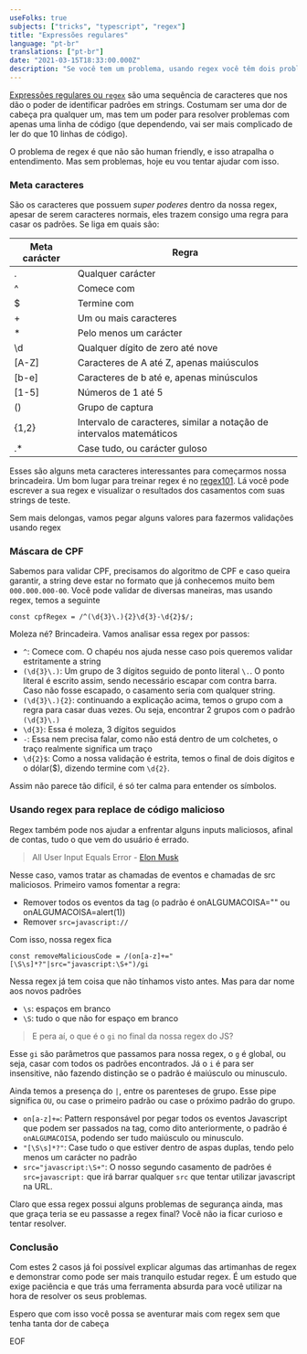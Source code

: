```yaml
---
useFolks: true
subjects: ["tricks", "typescript", "regex"]
title: "Expressões regulares"
language: "pt-br"
translations: ["pt-br"]
date: "2021-03-15T18:33:00.000Z"
description: "Se você tem um problema, usando regex você têm dois problemas"
---
```


[Expressões regulares ou `regex`](https://en.wikipedia.org/wiki/Regular_expression) são uma sequência de caracteres que nos dão o poder de identificar padrões em strings. Costumam ser uma dor de cabeça pra qualquer um, mas tem um poder para resolver problemas com apenas uma linha de código (que dependendo, vai ser mais complicado de ler do que 10 linhas de código).

O problema de regex é que não são human friendly, e isso atrapalha o entendimento. Mas sem problemas, hoje eu vou tentar ajudar com isso.

### Meta caracteres

São os caracteres que possuem _super poderes_ dentro da nossa regex, apesar de serem caracteres normais, eles trazem consigo uma regra para casar os padrões. Se liga em quais são:

| Meta carácter | Regra                                                                |
| ------------- | -------------------------------------------------------------------- |
| .             | Qualquer carácter                                                    |
| ^             | Comece com                                                           |
| $             | Termine com                                                          |
| +             | Um ou mais caracteres                                                |
| \*            | Pelo menos um carácter                                               |
| \d            | Qualquer dígito de zero até nove                                     |
| [A-Z]         | Caracteres de A até Z, apenas maiúsculos                             |
| [b-e]         | Caracteres de b até e, apenas minúsculos                             |
| [1-5]         | Números de 1 até 5                                                   |
| ()            | Grupo de captura                                                     |
| {1,2}         | Intervalo de caracteres, similar a notação de intervalos matemáticos |
| .\*           | Case tudo, ou carácter guloso                                        |

Esses são alguns meta caracteres interessantes para começarmos nossa brincadeira. Um bom lugar para treinar regex é no [regex101](https://regex101.com). Lá você pode escrever a sua regex e visualizar o resultados dos casamentos com suas strings de teste.

Sem mais delongas, vamos pegar alguns valores para fazermos validações usando regex

### Máscara de CPF

Sabemos para validar CPF, precisamos do algoritmo de CPF e caso queira garantir, a string deve estar no formato que já conhecemos muito bem `000.000.000-00`. Você pode validar de diversas maneiras, mas usando regex, temos a seguinte

```tsx
const cpfRegex = /^(\d{3}\.){2}\d{3}-\d{2}$/;
```

Moleza né? Brincadeira. Vamos analisar essa regex por passos:

- `^`: Comece com. O chapéu nos ajuda nesse caso pois queremos validar estritamente a string
- `(\d{3}\.)`: Um grupo de 3 dígitos seguido de ponto literal `\.`. O ponto literal é escrito assim, sendo necessário escapar com contra barra. Caso não fosse escapado, o casamento seria com qualquer string.
- `(\d{3}\.){2}`: continuando a explicação acima, temos o grupo com a regra para casar duas vezes. Ou seja, encontrar 2 grupos com o padrão `(\d{3}\.)`
- `\d{3}`: Essa é moleza, 3 dígitos seguidos
- `-`: Essa nem precisa falar, como não está dentro de um colchetes, o traço realmente significa um traço
- `\d{2}$`: Como a nossa validação é estrita, temos o final de dois dígitos e o dólar($), dizendo termine com `\d{2}`.

Assim não parece tão difícil, é só ter calma para entender os símbolos.

### Usando regex para replace de código malicioso

Regex também pode nos ajudar a enfrentar alguns inputs maliciosos, afinal de contas, tudo o que vem do usuário é errado.

> All User Input Equals Error - [Elon Musk](https://twitter.com/elonmusk/status/1248142916918349825?lang=en)

Nesse caso, vamos tratar as chamadas de eventos e chamadas de src maliciosos. Primeiro vamos fomentar a regra:

- Remover todos os eventos da tag (o padrão é onALGUMACOISA="" ou onALGUMACOISA=alert(1))
- Remover `src=javascript://`

Com isso, nossa regex fica

```tsx
const removeMaliciousCode = /(on[a-z]+="[\S\s]*?"|src="javascript:\S+")/gi
```

Nessa regex já tem coisa que não tínhamos visto antes. Mas para dar nome aos novos padrões

- `\s`: espaços em branco
- `\S`: tudo o que não for espaço em branco

> E pera aí, o que é o `gi` no final da nossa regex do JS?

Esse `gi` são parâmetros que passamos para nossa regex, o `g` é global, ou seja, casar com todos os padrões encontrados. Já o `i` é para ser insensitive, não fazendo distinção se o padrão é maiúsculo ou minusculo.

Ainda temos a presença do `|`, entre os parenteses de grupo. Esse pipe significa `OU`, ou case o primeiro padrão ou case o próximo padrão do grupo.

- `on[a-z]+=`: Pattern responsável por pegar todos os eventos Javascript que podem ser passados na tag, como dito anteriormente, o padrão é `onALGUMACOISA`, podendo ser tudo maiúsculo ou minusculo.
- `"[\S\s]*?"`: Case tudo o que estiver dentro de aspas duplas, tendo pelo menos um carácter no padrão
- `src="javascript:\S+"`: O nosso segundo casamento de padrões é `src=javascript:` que irá barrar qualquer `src` que tentar utilizar javascript na URL.

Claro que essa regex possui alguns problemas de segurança ainda, mas que graça teria se eu passasse a regex final? Você não ia ficar curioso e tentar resolver.

### Conclusão

Com estes 2 casos já foi possível explicar algumas das artimanhas de regex e demonstrar como pode ser mais tranquilo estudar regex. É um estudo que exige paciência e que trás uma ferramenta absurda para você utilizar na hora de resolver os seus problemas. 

Espero que com isso você possa se aventurar mais com regex sem que tenha tanta dor de cabeça

EOF
